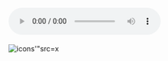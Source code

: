 
 

# <audio controls onwaiting=alert(1)><source src=x type='"><image src='"x'></audio>
![icons'"src=x](javascript:alert())











